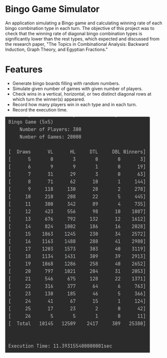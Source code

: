 # Bingo Game Simulator
An application simulating a Bingo game and calculating winning rate of each bingo combination type in each turn. The objective of this project was to check that the winning rate of diagonal bingo combination types is significantly lower than the rest types, which expected and discussed from the research paper, "The Topics in Combinational Analysis: Backward Induction, Graph Theory, and Egyptian Fractions." 
# Features

- Generate bingo boards filling with random numbers. 
- Simulate given number of games with given number of players.
- Check wins in a vertical, horizontal, or two distinct diagonal rows at which turn the winner(s) appeared. 
- Record how many players win in each type and in each turn. 
- Record the execution time.

![i1](output-capture.PNG)

